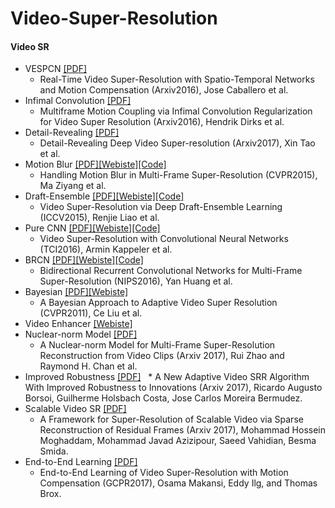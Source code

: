 # Video-Super-Resolution

#### Video SR
 * VESPCN [[PDF]](https://arxiv.org/pdf/1611.05250.pdf)
   * Real-Time Video Super-Resolution with Spatio-Temporal Networks and Motion Compensation (Arxiv2016), Jose Caballero et al.
 * Infimal Convolution [[PDF]](https://arxiv.org/pdf/1611.07767.pdf)
   * Multiframe Motion Coupling via Infimal Convolution Regularization for Video Super Resolution (Arxiv2016), Hendrik Dirks et al.
 * Detail-Revealing [[PDF]](https://arxiv.org/pdf/1704.02738.pdf)
   * Detail-Revealing Deep Video Super-resolution (Arxiv2017), Xin Tao et al. 
 * Motion Blur [[PDF]](http://www.cse.cuhk.edu.hk/~leojia/projects/mfsr/papers/mfsr_final.pdf)[[Webiste]](http://www.cse.cuhk.edu.hk/~leojia/projects/mfsr/index.html)[[Code]](http://www.cse.cuhk.edu.hk/~leojia/projects/mfsr/data/mfsr_pcode_v0.2.zip)
   * Handling Motion Blur in Multi-Frame Super-Resolution (CVPR2015), Ma Ziyang et al. 
 * Draft-Ensemble [[PDF]](http://www.cse.cuhk.edu.hk/leojia/projects/DeepSR/papers/DeepSR_final.pdf)[[Webiste]](http://www.cse.cuhk.edu.hk/leojia/projects/DeepSR/index.html)[[Code]](http://www.cse.cuhk.edu.hk/leojia/projects/DeepSR/data/DeepSR_code.zip)
   * Video Super-Resolution via Deep Draft-Ensemble Learning (ICCV2015), Renjie Liao et al.  
 * Pure CNN [[PDF]](http://ieeexplore.ieee.org/stamp/stamp.jsp?arnumber=7444187)[[Webiste]](http://ivpl.eecs.northwestern.edu/content/research-projects/17151)[[Code]](http://ivpl.eecs.northwestern.edu/system/files/VSRnet_source.zip)
   * Video Super-Resolution with Convolutional Neural Networks (TCI2016), Armin Kappeler et al.     
 * BRCN [[PDF]](https://papers.nips.cc/paper/5778-bidirectional-recurrent-convolutional-networks-for-multi-frame-super-resolution.pdf)[[Webiste]](https://github.com/linan142857/BRCN)[[Code]](https://github.com/linan142857/BRCN)
   * Bidirectional Recurrent Convolutional Networks for Multi-Frame Super-Resolution (NIPS2016), Yan Huang et al.    
 * Bayesian [[PDF]](https://people.csail.mit.edu/celiu/pdfs/VideoSR.pdf)[[Webiste]](https://people.csail.mit.edu/celiu/CVPR2011/default.html)
   * A Bayesian Approach to Adaptive Video Super Resolution (CVPR2011), Ce Liu et al.   
 * Video Enhancer [[Webiste]](http://www.infognition.com/videoenhancer/)
 * Nuclear-norm Model [[PDF]](https://arxiv.org/pdf/1704.06196.pdf)
   * A Nuclear-norm Model for Multi-Frame Super-Resolution Reconstruction from Video Clips (Arxiv 2017), Rui Zhao and Raymond H. Chan et al.
 * Improved Robustness [[PDF]](https://arxiv.org/pdf/1706.04695.pdf)
   * A New Adaptive Video SRR Algorithm With Improved Robustness to Innovations (Arxiv 2017), Ricardo Augusto Borsoi, Guilherme Holsbach Costa, Jose Carlos Moreira Bermudez.
 * Scalable Video SR [[PDF]](https://arxiv.org/pdf/1707.09926.pdf)
   * A Framework for Super-Resolution of Scalable Video via Sparse Reconstruction of Residual Frames (Arxiv 2017), Mohammad Hossein Moghaddam, Mohammad Javad Azizipour, Saeed Vahidian, Besma Smida. 
 * End-to-End Learning [[PDF]](https://arxiv.org/pdf/1707.00471.pdf)
   * End-to-End Learning of Video Super-Resolution with Motion Compensation (GCPR2017), Osama Makansi, Eddy Ilg, and Thomas Brox.  

